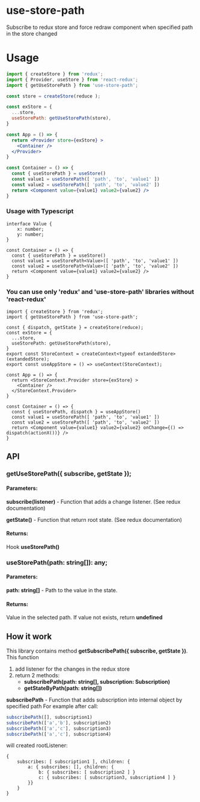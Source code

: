 # use-store-path
Subscribe to redux store and force redraw component
when specified path in the store changed

# Usage

```jsx
import { createStore } from 'redux';
import { Provider, useStore } from 'react-redux';
import { getUseStorePath } from 'use-store-path';

const store = createStore(reduce );

const exStore = {
  ...store,
  useStorePath: getUseStorePath(store),
}

const App = () => {
  return <Provider store={exStore} >
    <Container />
  </Provider>
}

const Container = () => {
  const { useStorePath } = useStore()
  const value1 = useStorePath([ 'path', 'to', 'value1' ])
  const value2 = useStorePath([ 'path', 'to', 'value2' ])
  return <Component value={value1} value2={value2} />
}
```

### Usage with Typescript
```tsx
interface Value {
    x: number;
    y: number;
}

const Container = () => {
  const { useStorePath } = useStore()
  const value1 = useStorePath<Value>([ 'path', 'to', 'value1' ])
  const value2 = useStorePath<Value>([ 'path', 'to', 'value2' ])
  return <Component value={value1} value2={value2} />
}
```

### You can use only 'redux' and 'use-store-path' libraries without 'react-redux'
```tsx
import { createStore } from 'redux';
import { getUseStorePath } from 'use-store-path';

const { dispatch, getState } = createStore(reduce);
const exStore = {
  ...store,
  useStorePath: getUseStorePath(store),
}
export const StoreContext = createContext<typeof extandedStore>(extandedStore);
export const useAppStore = () => useContext(StoreContext);

const App = () => {
  return <StoreContext.Provider store={exStore} >
    <Container />
  </StoreContext.Provider>
}

const Container = () => {
  const { useStorePath, dispatch } = useAppStore()
  const value1 = useStorePath([ 'path', 'to', 'value1' ])
  const value2 = useStorePath([ 'path', 'to', 'value2' ])
  return <Component value={value1} value2={value2} onChange={() => dispatch(actionX())} />
}
```

## API

### getUseStorePath({ subscribe, getState });

#### Parameters:

**subscribe(listener)** - Function that adds a change listener. (See redux documentation)

**getState()** - Function that return root state. (See redux documentation)

#### Returns:

Hook **useStorePath()**

### useStorePath(path: string[]): any;

#### Parameters:

**path: string[]** - Path to the value in the state.

#### Returns:

Value in the selected path. If value not exists, return **undefined**

## How it work

This library contains method **getSubscribePath({ subscribe, getState })**.  
This function
1. add listener for the changes in the redux store
2. return 2 methods:
    * **subscribePath(path: string[], subscription: Subscription)**
    * **getStateByPath(path: string[])**

**subscribePath** - Function that adds subscription into internal object by specified path
For example after call:
```js
subscribePath([], subscription1)
subscribePath(['a','b'], subscription2)
subscribePath(['a','c'], subscription3)
subscribePath(['a','c'], subscription4)
```
will created rootListener:
```
{
    subscribes: [ subscription1 ], children: {
        a: { subscribes: [], children: {
            b: { subscribes: [ subscription2 ] }
            c: { subscribes: [ subscription3, subscription4 ] }
        }}
    }
}
```
